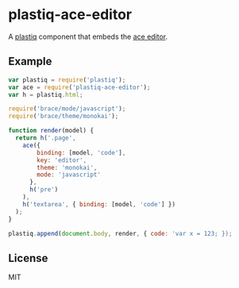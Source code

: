 # plastiq-ace-editor

A [plastiq](https://github.com/featurist/plastiq) component that embeds the
[ace editor](https://github.com/ajaxorg/ace).

## Example

```JavaScript
var plastiq = require('plastiq');
var ace = require('plastiq-ace-editor');
var h = plastiq.html;

require('brace/mode/javascript');
require('brace/theme/monokai');

function render(model) {
  return h('.page',
    ace({
        binding: [model, 'code'],
        key: 'editor',
        theme: 'monokai',
        mode: 'javascript'
      },
      h('pre')
    ),
    h('textarea', { binding: [model, 'code'] })
  );
}

plastiq.append(document.body, render, { code: 'var x = 123; });
```

## License

MIT
